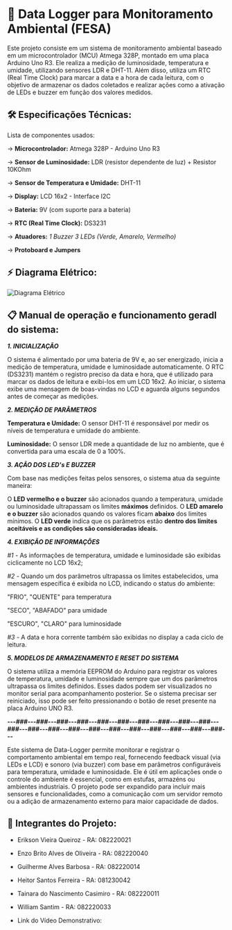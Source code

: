 # 🚀 Data Logger para Monitoramento Ambiental (FESA)

Este projeto consiste em um sistema de monitoramento ambiental baseado em um microcontrolador (MCU) Atmega 328P, montado em uma placa Arduino Uno R3. Ele realiza a medição de luminosidade, temperatura e umidade, utilizando sensores LDR e DHT-11. Além disso, utiliza um RTC (Real Time Clock) para marcar a data e a hora de cada leitura, com o objetivo de armazenar os dados coletados e realizar ações como a ativação de LEDs e buzzer em função dos valores medidos.

## 🛠️ Especificações Técnicas:

Lista de componentes usados:

-> **Microcontrolador:** Atmega 328P - Arduino Uno R3

-> **Sensor de Luminosidade:** LDR (resistor dependente de luz) + Resistor 10KOhm

-> **Sensor de Temperatura e Umidade:** DHT-11

-> **Display:** LCD 16x2 - Interface I2C

-> **Bateria:** 9V (com suporte para a bateria)

-> **RTC (Real Time Clock):** DS3231

-> **Atuadores:**
       _1 Buzzer_
       _3 LEDs (Verde, Amarelo, Vermelho)_
      
-> **Protoboard e Jumpers**

## ⚡ Diagrama Elétrico:

![Diagrama Elétrico](https://github.com/user-attachments/assets/063c4789-e729-45cd-8191-659d4cc04cc2)

## 📋 Manual de operação e funcionamento geradl do sistema:

_**1. INICIALIZAÇÃO**_

O sistema é alimentado por uma bateria de 9V e, ao ser energizado, inicia a medição de temperatura, umidade e luminosidade automaticamente. O RTC (DS3231) mantém o registro preciso da data e hora, que é utilizado para marcar os dados de leitura e exibi-los em um LCD 16x2. Ao iniciar, o sistema exibe uma mensagem de boas-vindas no LCD e aguarda alguns segundos antes de começar as medições.

_**2. MEDIÇÃO DE PARÂMETROS**_

**Temperatura e Umidade:** O sensor DHT-11 é responsável por medir os níveis de temperatura e umidade do ambiente.

**Luminosidade:** O sensor LDR mede a quantidade de luz no ambiente, que é convertida para uma escala de 0 a 100%.

_**3. AÇÃO DOS LED's E BUZZER**_

Com base nas medições feitas pelos sensores, o sistema atua da seguinte maneira:

O **LED vermelho e o buzzer** são acionados quando a temperatura, umidade ou luminosidade ultrapassam os limites **máximos** definidos. O **LED amarelo e o buzzer** são acionados quando os valores ficam **abaixo** dos limites mínimos. O **LED verde** indica que os parâmetros estão **dentro dos limites aceitáveis e as condições são consideradas ideais.**

_**4. EXIBIÇÃO DE INFORMAÇÕES**_

_#1 -_ As informações de temperatura, umidade e luminosidade são exibidas ciclicamente no LCD 16x2;

_#2 -_ Quando um dos parâmetros ultrapassa os limites estabelecidos, uma mensagem específica é exibida no LCD, indicando o status do ambiente:

"FRIO", "QUENTE" para temperatura

"SECO", "ABAFADO" para umidade

"ESCURO", "CLARO" para luminosidade

_#3 -_ A data e hora corrente também são exibidas no display a cada ciclo de leitura.

_**5. MODELOS DE ARMAZENAMENTO E RESET DO SISTEMA**_

O sistema utiliza a memória EEPROM do Arduino para registrar os valores de temperatura, umidade e luminosidade sempre que um dos parâmetros ultrapassa os limites definidos. Esses dados podem ser visualizados no monitor serial para acompanhamento posterior. Se o sistema precisar ser reiniciado, isso pode ser feito pressionando o botão de reset presente na placa Arduino UNO R3.

_**---###---###---###---###---###---###---###---###---###---###---###---###---###---###---###---###---###---###---###---###---###---**_

Este sistema de Data-Logger permite monitorar e registrar o comportamento ambiental em tempo real, fornecendo feedback visual (via LEDs e LCD) e sonoro (via buzzer) com base em parâmetros configuráveis para temperatura, umidade e luminosidade. Ele é útil em aplicações onde o controle do ambiente é essencial, como em estufas, armazéns ou ambientes industriais. O projeto pode ser expandido para incluir mais sensores e funcionalidades, como a comunicação com um servidor remoto ou a adição de armazenamento externo para maior capacidade de dados.

## 🤝 Integrantes do Projeto:

- Erikson Vieira Queiroz - RA: 082220021
- Enzo Brito Alves de Oliveira - RA: 082220040
- Guilherme Alves Barbosa - RA: 082220014
- Heitor Santos Ferreira - RA: 081230042
- Tainara do Nascimento Casimiro - RA: 082220011
- William Santim - RA: 082220033

- Link do Vídeo Demonstrativo: 
